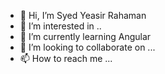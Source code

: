 - 👋 Hi, I’m Syed Yeasir Rahaman 
- 👀 I’m interested in ..
- 🌱 I’m currently learning Angular
- 💞️ I’m looking to collaborate on ...
- 📫 How to reach me ...

<!---
Yeasir0032/Yeasir0032 is a ✨ special ✨ repository because its `README.md` (this file) appears on your GitHub profile.
You can click the Preview link to take a look at your changes.
--->
